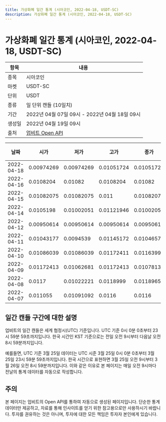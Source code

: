 ```yaml
---
title: 가상화폐 일간 통계 (시아코인, 2022-04-18, USDT-SC)
description: 가상화폐 일간 통계 (시아코인, 2022-04-18, USDT-SC)
---
```



가상화폐 일간 통계 (시아코인, 2022-04-18, USDT-SC)
===

|항목|내용|
|--|--|
|종목|시아코인|
|마켓|USDT-SC|
|단위|USDT|
|종류|일 단위 캔들 (10일치)|
|기간|2022년 04월 07일 09시 - 2022년 04월 18일 09시|
|생성일|2022년 04월 19일 09시|
|출처|[업비트 Open API](https://docs.upbit.com)|


|날짜|시가|저가|고가|종가|비고|
|--|--|--|--|--|--|
|2022-04-18|0.00974269|0.00974269|0.01051724|0.01051722|    |
|2022-04-16|0.0108204|0.01082|0.0108204|0.01082|    |
|2022-04-15|0.01082075|0.01082075|0.011|0.01082077|    |
|2022-04-14|0.0105198|0.01002051|0.01121946|0.01002051|    |
|2022-04-12|0.00950614|0.00950614|0.00950614|0.00950614|    |
|2022-04-11|0.01043177|0.0094539|0.01145172|0.0104657|    |
|2022-04-10|0.01086039|0.01086039|0.01172411|0.01163998|    |
|2022-04-09|0.01172413|0.01062681|0.01172413|0.0107813|    |
|2022-04-08|0.0117|0.01022221|0.0118999|0.01189651|    |
|2022-04-07|0.011055|0.01091092|0.0116|0.0116|    |


일간 캔들 구간에 대한 설명
---


업비트의 일간 캔들은 세계 협정시(UTC) 기준입니다. 
UTC 기준 0시 0분 0초부터 23시 59분 59초까지입니다. 
한국 시간인 KST 기준으로는 전일 오전 9시부터 다음날 오전 8시 59분까지입니다. 


예를들면, UTC 기준 3월 25일 데이터는 UTC 시준 3월 25일 0시 0분 0초부터 3월 25일 23시 59분 59초까지입니다. 
한국 시간으로 표현하면 3월 25일 오전 9시부터 3월 26일 오전 8시 59분까지입니다. 
이와 같은 이유로 본 페이지는 매일 오전 9시마다 전날의 통계 데이터를 자동으로 작성합니다. 


주의
---


본 페이지는 업비트의 Open API를 통하여 자동으로 생성된 페이지입니다. 
단순한 통계 데이터만 제공하고, 자료를 통해 인사이트를 얻기 위한 참고용으로만 사용하시기 바랍니다. 
투자를 권유하는 것은 아니며, 투자에 대한 모든 책임은 투자자 본인에게 있습니다. 
